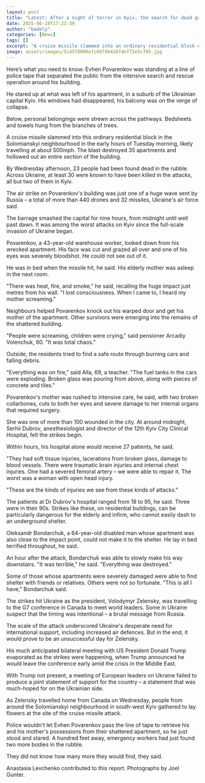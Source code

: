 ```yaml
---
layout: post
title: "Latest: After a night of terror in Kyiv, the search for dead goes on"
date: 2025-06-18T17:22:39
author: "badely"
categories: [News]
tags: []
excerpt: "A cruise missile slammed into an ordinary residential block early on Tuesday, likely travelling at about 500mph."
image: assets/images/5c45f8009efc66f0b426fdef73e5cf05.jpg
---
```


Here’s what you need to know: Evhen Povarenkov was standing at a line of police tape that separated the public from the intensive search and rescue operation around his building.

He stared up at what was left of his apartment, in a suburb of the Ukrainian capital Kyiv. His windows had disappeared, his balcony was on the verge of collapse.

Below, personal belongings were strewn across the pathways. Bedsheets and towels hung from the branches of trees.

A cruise missile slammed into this ordinary residential block in the Solomianskyi neighbourhood in the early hours of Tuesday morning, likely travelling at about 500mph. The blast destroyed 35 apartments and hollowed out an entire section of the building.

By Wednesday afternoon, 23 people had been found dead in the rubble. Across Ukraine, at least 30 were known to have been killed in the attacks, all but two of them in Kyiv.

The air strike on Povarenkov's building was just one of a huge wave sent by Russia – a total of more than 440 drones and 32 missiles, Ukraine's air force said.

The barrage smashed the capital for nine hours, from midnight until well past dawn. It was among the worst attacks on Kyiv since the full-scale invasion of Ukraine began.

Povarenkov, a 43-year-old warehouse worker, looked down from his wrecked apartment. His face was cut and grazed all over and one of his eyes was severely bloodshot. He could not see out of it.

He was in bed when the missile hit, he said. His elderly mother was asleep in the next room.

"There was heat, fire, and smoke," he said, recalling the huge impact just metres from his wall. "I lost consciousness. When I came to, I heard my mother screaming."

Neighbours helped Povarenkov knock out his warped door and get his mother of the apartment. Other survivors were emerging into the remains of the shattered building.

"People were screaming, children were crying," said pensioner Arcadiy Volenchuk, 60. "It was total chaos."

Outside, the residents tried to find a safe route through burning cars and falling debris.

"Everything was on fire," said Alla, 69, a teacher. "The fuel tanks in the cars were exploding. Broken glass was pouring from above, along with pieces of concrete and tiles." 

Povarenkov's mother was rushed to intensive care, he said, with two broken collarbones, cuts to both her eyes and severe damage to her internal organs that required surgery.

She was one of more than 100 wounded in the city. At around midnight, Serhii Dubrov, anesthesiologist and director of the 12th Kyiv City Clinical Hospital, felt the strikes begin.

Within hours, his hospital alone would receive 27 patients, he said.

"They had soft tissue injuries, lacerations from broken glass, damage to blood vessels. There were traumatic brain injuries and internal chest injuries. One had a severed femoral artery – we were able to repair it. The worst was a woman with open head injury.

"These are the kinds of injuries we see from these kinds of attacks."

The patients at Dr Dubrov's hospital ranged from 18 to 95, he said. Three were in their 90s. Strikes like these, on residential buildings, can be particularly dangerous for the elderly and infirm, who cannot easily dash to an underground shelter.

Oleksandr Bondarchuk, a 64-year-old disabled man whose apartment was also close to the impact point, could not make it to the shelter. He lay in bed terrified throughout, he said.

An hour after the attack, Bondarchuk was able to slowly make his way downstairs. "It was terrible," he said. "Everything was destroyed."

Some of those whose apartments were severely damaged were able to find shelter with friends or relatives. Others were not so fortunate. "This is all I have," Bondarchuk said.

The strikes hit Ukraine as the president, Volodymyr Zelensky, was travelling to the G7 conference in Canada to meet world leaders. Some in Ukraine suspect that the timing was intentional – a brutal message from Russia.

The scale of the attack underscored Ukraine's desperate need for international support, including increased air defences. But in the end, it would prove to be an unsuccessful day for Zelensky.

His much anticipated bilateral meeting with US President Donald Trump evaporated as the strikes were happening, when Trump announced he would leave the conference early amid the crisis in the Middle East.

With Trump not present, a meeting of European leaders on Ukraine failed to produce a joint statement of support for the country – a statement that was much-hoped for on the Ukrainian side.

As Zelensky travelled home from Canada on Wednesday, people from around the Solomianskyi neighbourhood in south-west Kyiv gathered to lay flowers at the site of the cruise missile attack.

Police wouldn't let Evhen Povarenkov pass the line of tape to retrieve his and his mother's possessions from their shattered apartment, so he just stood and stared. A hundred feet away, emergency workers had just found two more bodies in the rubble.

They did not know how many more they would find, they said.

Anastasia Levchenko contributed to this report. Photographs by Joel Gunter.

